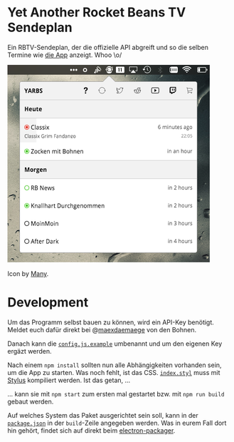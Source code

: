 # Yet Another Rocket Beans TV Sendeplan

Ein RBTV-Sendeplan, der die offizielle API abgreift und so die selben Termine wie [die App](https://play.google.com/store/apps/details?id=tv.rocketbeans.pocketbeans) anzeigt. Whoo \o/

![Screenshot](/screen.png?raw=true)

Icon by [Many](https://thenounproject.com/term/space-helmet/66004/).

# Development

Um das Programm selbst bauen zu können, wird ein API-Key benötigt. Meldet euch dafür direkt bei @[maexdaemaege](https://twitter.com/maexdaemaege) von den Bohnen.

Danach kann die [`config.js.example`](https://github.com/BakeRolls/yarbs/blob/master/config.js.example) umbenannt und um den eigenen Key ergäzt werden.

Nach einem `npm install` sollten nun alle Abhängigkeiten vorhanden sein, um die App zu starten. Was noch fehlt, ist das CSS. [`index.styl`](https://github.com/BakeRolls/yarbs/blob/master/www/assets/css/index.styl) muss mit [Stylus](https://learnboost.github.io/stylus/) kompiliert werden. Ist das getan, ...

... kann sie mit `npm start` zum ersten mal gestartet bzw. mit `npm run build` gebaut werden.

Auf welches System das Paket ausgerichtet sein soll, kann in der [`package.json`](https://github.com/BakeRolls/yarbs/blob/master/package.json) in der `build`-Zeile angegeben werden. Was in eurem Fall dort hin gehört, findet sich auf direkt beim [electron-packager](https://github.com/maxogden/electron-packager).
